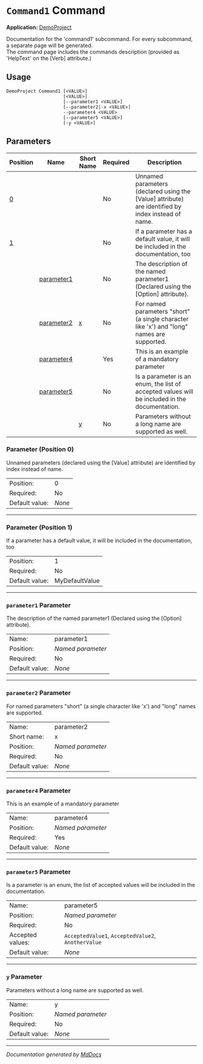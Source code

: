 ﻿<!--  
  <auto-generated>   
    The contents of this file were generated by a tool.  
    Changes to this file may be list if the file is regenerated  
  </auto-generated>   
-->

# `Command1` Command

**Application:** [DemoProject](../index.md)

Documentation for the 'command1' subcommand. For every subcommand, a separate page will be generated.  
The command page includes the commands description (provided as 'HelpText' on the \[Verb\] attribute.)

## Usage

```
DemoProject Command1 [<VALUE>]
                     [<VALUE>]
                     [--parameter1 <VALUE>]
                     [--parameter2|-x <VALUE>]
                     --parameter4 <VALUE>
                     [--parameter5 <VALUE>]
                     [-y <VALUE>]
```

## Parameters

| Position                   | Name                                | Short Name                 | Required | Description                                                                                          |
| -------------------------- | ----------------------------------- | -------------------------- | -------- | ---------------------------------------------------------------------------------------------------- |
| [0](#parameter-position-0) |                                     |                            | No       | Unnamed parameters (declared using the \[Value\] attribute) are identified by index instead of name. |
| [1](#parameter-position-1) |                                     |                            | No       | If a parameter has a default value, it will be included in the documentation, too                    |
|                            | [parameter1](#parameter1-parameter) |                            | No       | The description of the named parameter1 (Declared using the \[Option\] attribute).                   |
|                            | [parameter2](#parameter2-parameter) | [x](#parameter2-parameter) | No       | For named parameters "short" (a single character like 'x') and "long" names are supported.           |
|                            | [parameter4](#parameter4-parameter) |                            | Yes      | This is an example of a mandatory parameter                                                          |
|                            | [parameter5](#parameter5-parameter) |                            | No       | Is a parameter is an enum, the list of accepted values will be included in the documentation.        |
|                            |                                     | [y](#y-parameter)          | No       | Parameters without a long name are supported as well.                                                |

### Parameter (Position 0)

Unnamed parameters (declared using the \[Value\] attribute) are identified by index instead of name.

|                |        |
| -------------- | ------ |
| Position:      | 0      |
| Required:      | No     |
| Default value: | *None* |

___

### Parameter (Position 1)

If a parameter has a default value, it will be included in the documentation, too

|                |                |
| -------------- | -------------- |
| Position:      | 1              |
| Required:      | No             |
| Default value: | MyDefaultValue |

___

### `parameter1` Parameter

The description of the named parameter1 (Declared using the \[Option\] attribute).

|                |                   |
| -------------- | ----------------- |
| Name:          | parameter1        |
| Position:      | *Named parameter* |
| Required:      | No                |
| Default value: | *None*            |

___

### `parameter2` Parameter

For named parameters "short" (a single character like 'x') and "long" names are supported.

|                |                   |
| -------------- | ----------------- |
| Name:          | parameter2        |
| Short name:    | x                 |
| Position:      | *Named parameter* |
| Required:      | No                |
| Default value: | *None*            |

___

### `parameter4` Parameter

This is an example of a mandatory parameter

|                |                   |
| -------------- | ----------------- |
| Name:          | parameter4        |
| Position:      | *Named parameter* |
| Required:      | Yes               |
| Default value: | *None*            |

___

### `parameter5` Parameter

Is a parameter is an enum, the list of accepted values will be included in the documentation.

|                  |                                                    |
| ---------------- | -------------------------------------------------- |
| Name:            | parameter5                                         |
| Position:        | *Named parameter*                                  |
| Required:        | No                                                 |
| Accepted values: | `AcceptedValue1`, `AcceptedValue2`, `AnotherValue` |
| Default value:   | *None*                                             |

___

### `y` Parameter

Parameters without a long name are supported as well.

|                |                   |
| -------------- | ----------------- |
| Name:          | y                 |
| Position:      | *Named parameter* |
| Required:      | No                |
| Default value: | *None*            |

___

*Documentation generated by [MdDocs](https://github.com/ap0llo/mddocs)*
